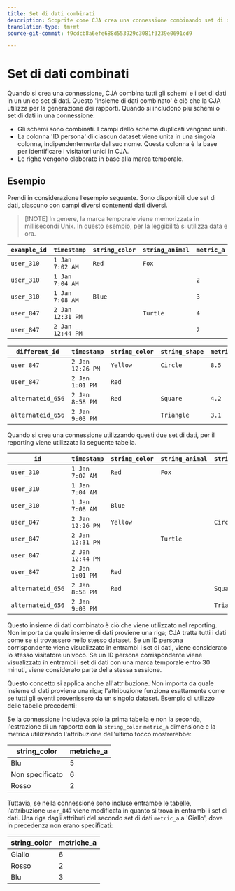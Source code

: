 ```yaml
---
title: Set di dati combinati
description: Scoprite come CJA crea una connessione combinando set di dati.
translation-type: tm+mt
source-git-commit: f9cdcb8a6efe688d553929c3081f3239e0691cd9

---
```



# Set di dati combinati

Quando si crea una connessione, CJA combina tutti gli schemi e i set di dati in un unico set di dati. Questo &#39;insieme di dati combinato&#39; è ciò che la CJA utilizza per la generazione dei rapporti. Quando si includono più schemi o set di dati in una connessione:

* Gli schemi sono combinati. I campi dello schema duplicati vengono uniti.
* La colonna &#39;ID persona&#39; di ciascun dataset viene unita in una singola colonna, indipendentemente dal suo nome. Questa colonna è la base per identificare i visitatori unici in CJA.
* Le righe vengono elaborate in base alla marca temporale.

## Esempio

Prendi in considerazione l’esempio seguente. Sono disponibili due set di dati, ciascuno con campi diversi contenenti dati diversi.

> [!NOTE] In genere, la marca temporale viene memorizzata in millisecondi Unix. In questo esempio, per la leggibilità si utilizza data e ora.

| `example_id` | `timestamp` | `string_color` | `string_animal` | `metric_a` |
| --- | --- | --- | --- | --- |
| `user_310` | `1 Jan 7:02 AM` | `Red` | `Fox` |  |
| `user_310` | `1 Jan 7:04 AM` |  |  | `2` |
| `user_310` | `1 Jan 7:08 AM` | `Blue` |  | `3` |
| `user_847` | `2 Jan 12:31 PM` |  | `Turtle` | `4` |
| `user_847` | `2 Jan 12:44 PM` |  |  | `2` |

| `different_id` | `timestamp` | `string_color` | `string_shape` | `metric_b` |
| --- | --- | --- | --- | --- |
| `user_847` | `2 Jan 12:26 PM` | `Yellow` | `Circle` | `8.5` |
| `user_847` | `2 Jan 1:01 PM` | `Red` |  |  |
| `alternateid_656` | `2 Jan 8:58 PM` | `Red` | `Square` | `4.2` |
| `alternateid_656` | `2 Jan 9:03 PM` |  | `Triangle` | `3.1` |

Quando si crea una connessione utilizzando questi due set di dati, per il reporting viene utilizzata la seguente tabella.

| `id` | `timestamp` | `string_color` | `string_animal` | `string_shape` | `metric_a` | `metric_b` |
| --- | --- | --- | --- | --- | --- | --- |
| `user_310` | `1 Jan 7:02 AM` | `Red` | `Fox` |  |  |  |
| `user_310` | `1 Jan 7:04 AM` |  |  |  | `2` |  |
| `user_310` | `1 Jan 7:08 AM` | `Blue` |  |  | `3` |  |
| `user_847` | `2 Jan 12:26 PM` | `Yellow` |  | `Circle` |  | `8.5` |
| `user_847` | `2 Jan 12:31 PM` |  | `Turtle` |  | `4` |  |
| `user_847` | `2 Jan 12:44 PM` |  |  |  | `2` |  |
| `user_847` | `2 Jan 1:01 PM` | `Red` |  |  |  |  |
| `alternateid_656` | `2 Jan 8:58 PM` | `Red` |  | `Square` |  | `4.2` |
| `alternateid_656` | `2 Jan 9:03 PM` |  |  | `Triangle` |  | `3.1` |

Questo insieme di dati combinato è ciò che viene utilizzato nel reporting. Non importa da quale insieme di dati proviene una riga; CJA tratta tutti i dati come se si trovassero nello stesso dataset. Se un ID persona corrispondente viene visualizzato in entrambi i set di dati, viene considerato lo stesso visitatore univoco. Se un ID persona corrispondente viene visualizzato in entrambi i set di dati con una marca temporale entro 30 minuti, viene considerato parte della stessa sessione.

Questo concetto si applica anche all&#39;attribuzione. Non importa da quale insieme di dati proviene una riga; l&#39;attribuzione funziona esattamente come se tutti gli eventi provenissero da un singolo dataset. Esempio di utilizzo delle tabelle precedenti:

Se la connessione includeva solo la prima tabella e non la seconda, l&#39;estrazione di un rapporto con la `string_color` `metric_a` dimensione e la metrica utilizzando l&#39;attribuzione dell&#39;ultimo tocco mostrerebbe:

| string_color | metriche_a |
| --- | --- |
| Blu | 5 |
| Non specificato | 6 |
| Rosso | 2 |

Tuttavia, se nella connessione sono incluse entrambe le tabelle, l&#39;attribuzione `user_847` viene modificata in quanto si trova in entrambi i set di dati. Una riga dagli attributi del secondo set di dati `metric_a` a &#39;Giallo&#39;, dove in precedenza non erano specificati:

| string_color | metriche_a |
| --- | --- |
| Giallo | 6 |
| Rosso | 2 |
| Blu | 3 |
